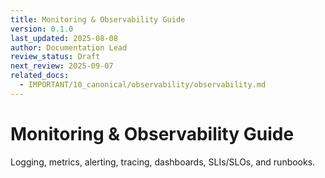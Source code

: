 ```yaml
---
title: Monitoring & Observability Guide
version: 0.1.0
last_updated: 2025-08-08
author: Documentation Lead
review_status: Draft
next_review: 2025-09-07
related_docs:
  - IMPORTANT/10_canonical/observability/observability.md
---
```


# Monitoring & Observability Guide

Logging, metrics, alerting, tracing, dashboards, SLIs/SLOs, and runbooks.


